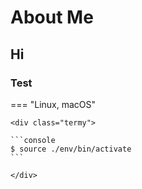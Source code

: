# About Me

## Hi

### Test


=== "Linux, macOS"

    <div class="termy">

    ```console
    $ source ./env/bin/activate
    ```

    </div>